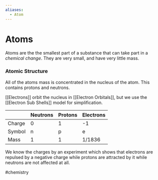 ```yaml
---
aliases:
  - Atom
---
```

# Atoms

Atoms are the the smallest part of a substance that can take part in a *chemical change*. They are very small, and have very little mass.

### Atomic Structure
All of the atoms mass is concentrated in the nucleus of the atom. This contains protons and neutrons.

[[Electrons]] orbit the nucleus in [[Electron Orbitals]], but we use the [[Electron Sub Shells]] model for simplification.

|        | Neutrons | Protons | Electrons |
| ------ | -------- | ------- | --------- |
| Charge | 0        | 1       | -1        |
| Symbol | n        | p       | e         |
| Mass   | 1        | 1       | 1/1836    |

We know the charges by an experiment which shows that electrons are repulsed by a negative charge while protons are attracted by it while neutrons are not affected at all.

#chemistry 
